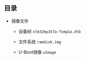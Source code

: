 ## 目录

- 镜像文件
  
  - 设备树 `stm32mp157a-fsmp1a.dtb`
  
  - 文件系统 `ramdisk.img`
  
  - U-Boot镜像 `uImage`
